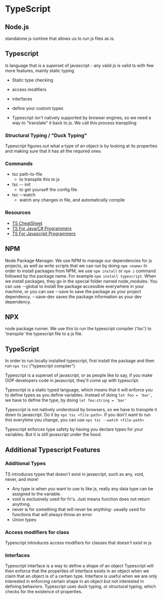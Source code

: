 # TypeScript

## Node.js
standalone js runtime that allows us to run js files as is.

## Typescript
Is language that is a superset of javascript - any valid js is valid ts
with few more features, mainly static typing
- Static type checking
- access modifiers
- interfaces
- define your custom types

- Typescript isn't natively supported by browser engines, so we need a way to "translate" it back to js. We call this process transpiling

### Structural Typing / "Duck Typing"
Typescript figures out what a type of an object is by looking at its properties and making sure that it has all the required ones

### Commands
- tsc path-to-file
    - to transpile this to js
- tsc -- init
    - to get yourself the config file
- tsc --watch
    - watch any changes in file, and automatically compile

### Resources
- [TS CheatSheet](https://www.typescriptlang.org/cheatsheets)
- [TS For Java/C# Programmers](https://www.typescriptlang.org/docs/handbook/typescript-in-5-minutes-oop.html)
- [TS For Javascript Programmers](https://www.typescriptlang.org/docs/handbook/typescript-in-5-minutes.html)

## NPM
Node Package Manager. We use NPM to manage our dependencies for js projects, as well as write scripts that we can run by doing `npm <name>`
In order to install packages from NPM, we use `npm install` or `npm i` command followed by the package name. For example `npm install typescript`.
When we install packages, they go in the special folder named node_modules.
You can use --global to install the package accessible everywhere in your machine, or you can use --save to save the package as your project dependency. --save-dev saves the package information as your dev dependency. 

## NPX
node package runner. We use this to run the typescript compiler ('tsc') to 'transpile' the typescript file to a js file.

## TypeScript
In order to run locally installed typescript, first install the package and then run `npx tsc` ("typescript compiler")

Typescript is a superset of javascript, or as people like to say, if you make OOP developers code in javascript, they'll come up with typescript.

Typescript is a static typed language, which means that it will enforce you to define types as you define variables. Instead of doing `let foo = 'bar'`, we have to define the type, by doing `let foo:string = 'bar'`

Typescript is not natively understood by browsers, so we have to transpile it down to javascript. Do it by `npx tsc <file-path>`. If you don't want to run this everytime you change, you can use `npx tsc --watch <file-path>`

Typescript enforces type safety by having you declare types for your variables. But it is still javascript under the hood.

## Additional Typescript Features
### Additional Types
TS introduces types that doesn't exist in javascript, such as any, void, never, and more!
- Any type is when you want to use ts like js, really any data type can be assigned to the variable.
- void is exclusively used for fn's. Just means function does not return anything.
- never is for something that will never be anything- usually used for functions that will always throw an error
- Union types

### Access modifiers for class
Typescript introduces access modifiers for classes that doesn't exist in js

### Interfaces
Typescript interface is a way to define a shape of an object
Typescript will then enforce that the properties of interface exists in an object when we claim that an object is of a certain type.
Interface is useful when we are only interested in enforcing certain shape in an object but not interested in defining behaviors.
Typescript uses duck typing, or structural typing, which checks for the existence of properties.